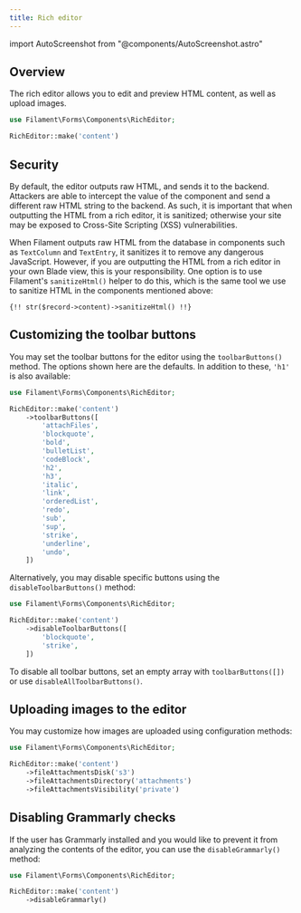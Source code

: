 ```yaml
---
title: Rich editor
---
```

import AutoScreenshot from "@components/AutoScreenshot.astro"

## Overview

The rich editor allows you to edit and preview HTML content, as well as upload images.

```php
use Filament\Forms\Components\RichEditor;

RichEditor::make('content')
```

<AutoScreenshot name="forms/fields/rich-editor/simple" alt="Rich editor" version="3.x" />

## Security

By default, the editor outputs raw HTML, and sends it to the backend. Attackers are able to intercept the value of the component and send a different raw HTML string to the backend. As such, it is important that when outputting the HTML from a rich editor, it is sanitized; otherwise your site may be exposed to Cross-Site Scripting (XSS) vulnerabilities.

When Filament outputs raw HTML from the database in components such as `TextColumn` and `TextEntry`, it sanitizes it to remove any dangerous JavaScript. However, if you are outputting the HTML from a rich editor in your own Blade view, this is your responsibility. One option is to use Filament's `sanitizeHtml()` helper to do this, which is the same tool we use to sanitize HTML in the components mentioned above:

```blade
{!! str($record->content)->sanitizeHtml() !!}
```

## Customizing the toolbar buttons

You may set the toolbar buttons for the editor using the `toolbarButtons()` method. The options shown here are the defaults. In addition to these, `'h1'` is also available:

```php
use Filament\Forms\Components\RichEditor;

RichEditor::make('content')
    ->toolbarButtons([
        'attachFiles',
        'blockquote',
        'bold',
        'bulletList',
        'codeBlock',
        'h2',
        'h3',
        'italic',
        'link',
        'orderedList',
        'redo',
        'sub',
        'sup',
        'strike',
        'underline',
        'undo',
    ])
```

Alternatively, you may disable specific buttons using the `disableToolbarButtons()` method:

```php
use Filament\Forms\Components\RichEditor;

RichEditor::make('content')
    ->disableToolbarButtons([
        'blockquote',
        'strike',
    ])
```

To disable all toolbar buttons, set an empty array with `toolbarButtons([])` or use `disableAllToolbarButtons()`.

## Uploading images to the editor

You may customize how images are uploaded using configuration methods:

```php
use Filament\Forms\Components\RichEditor;

RichEditor::make('content')
    ->fileAttachmentsDisk('s3')
    ->fileAttachmentsDirectory('attachments')
    ->fileAttachmentsVisibility('private')
```

## Disabling Grammarly checks

If the user has Grammarly installed and you would like to prevent it from analyzing the contents of the editor, you can use the `disableGrammarly()` method:

```php
use Filament\Forms\Components\RichEditor;

RichEditor::make('content')
    ->disableGrammarly()
```
